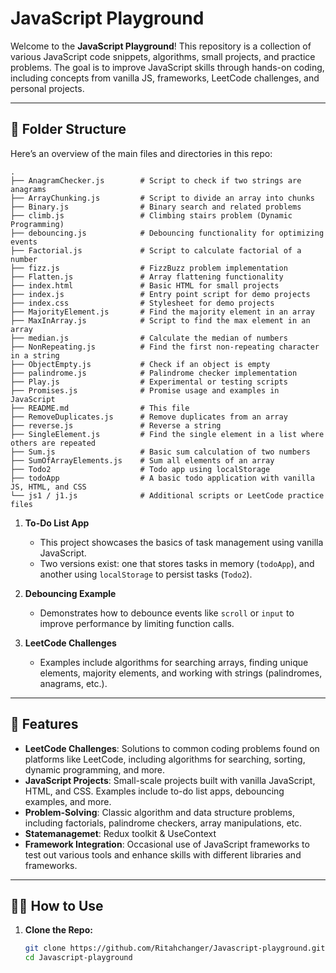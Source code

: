 # JavaScript Playground

Welcome to the **JavaScript Playground**! This repository is a collection of various JavaScript code snippets, algorithms, small projects, and practice problems. The goal is to improve JavaScript skills through hands-on coding, including concepts from vanilla JS, frameworks, LeetCode challenges, and personal projects.

---

## 📂 Folder Structure

Here’s an overview of the main files and directories in this repo:

```
.
├── AnagramChecker.js        # Script to check if two strings are anagrams
├── ArrayChunking.js         # Script to divide an array into chunks
├── Binary.js                # Binary search and related problems
├── climb.js                 # Climbing stairs problem (Dynamic Programming)
├── debouncing.js            # Debouncing functionality for optimizing events
├── Factorial.js             # Script to calculate factorial of a number
├── fizz.js                  # FizzBuzz problem implementation
├── Flatten.js               # Array flattening functionality
├── index.html               # Basic HTML for small projects
├── index.js                 # Entry point script for demo projects
├── index.css                # Stylesheet for demo projects
├── MajorityElement.js       # Find the majority element in an array
├── MaxInArray.js            # Script to find the max element in an array
├── median.js                # Calculate the median of numbers
├── NonRepeating.js          # Find the first non-repeating character in a string
├── ObjectEmpty.js           # Check if an object is empty
├── palindrome.js            # Palindrome checker implementation
├── Play.js                  # Experimental or testing scripts
├── Promises.js              # Promise usage and examples in JavaScript
├── README.md                # This file
├── RemoveDuplicates.js      # Remove duplicates from an array
├── reverse.js               # Reverse a string
├── SingleElement.js         # Find the single element in a list where others are repeated
├── Sum.js                   # Basic sum calculation of two numbers
├── SumOfArrayElements.js    # Sum all elements of an array
├── Todo2                    # Todo app using localStorage
├── todoApp                  # A basic todo application with vanilla JS, HTML, and CSS
└── js1 / j1.js              # Additional scripts or LeetCode practice files

```


1. **To-Do List App**
   - This project showcases the basics of task management using vanilla JavaScript.
   - Two versions exist: one that stores tasks in memory (`todoApp`), and another using `localStorage` to persist tasks (`Todo2`).

2. **Debouncing Example**
   - Demonstrates how to debounce events like `scroll` or `input` to improve performance by limiting function calls.

3. **LeetCode Challenges**
   - Examples include algorithms for searching arrays, finding unique elements, majority elements, and working with strings (palindromes, anagrams, etc.).

---

## 🚀 Features 


- **LeetCode Challenges**: Solutions to common coding problems found on platforms like LeetCode, including algorithms for searching, sorting, dynamic programming, and more.
- **JavaScript Projects**: Small-scale projects built with vanilla JavaScript, HTML, and CSS. Examples include to-do list apps, debouncing examples, and more.
- **Problem-Solving**: Classic algorithm and data structure problems, including factorials, palindrome checkers, array manipulations, etc.
- **Statemanagemet**: Redux toolkit & UseContext
- **Framework Integration**: Occasional use of JavaScript frameworks to test out various tools and enhance skills with different libraries and frameworks.

---

## 🧑‍💻 How to Use

1. **Clone the Repo:**

   ```bash
   git clone https://github.com/Ritahchanger/Javascript-playground.git
   cd Javascript-playground
